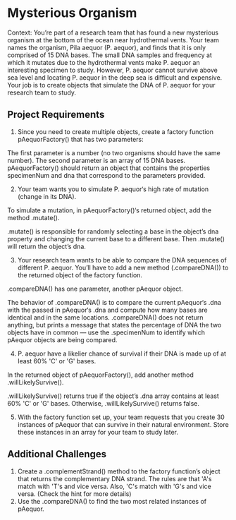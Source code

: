 # Mysterious Organism

Context: You’re part of a research team that has found a new mysterious organism at the bottom of the ocean near hydrothermal vents. Your team names the organism, Pila aequor (P. aequor), and finds that it is only comprised of 15 DNA bases. The small DNA samples and frequency at which it mutates due to the hydrothermal vents make P. aequor an interesting specimen to study. However, P. aequor cannot survive above sea level and locating P. aequor in the deep sea is difficult and expensive. Your job is to create objects that simulate the DNA of P. aequor for your research team to study.

## Project Requirements

1. Since you need to create multiple objects, create a factory function pAequorFactory() that has two parameters:

The first parameter is a number (no two organisms should have the same number).
The second parameter is an array of 15 DNA bases.
pAequorFactory() should return an object that contains the properties specimenNum and dna that correspond to the parameters provided.

2. Your team wants you to simulate P. aequor‘s high rate of mutation (change in its DNA).

To simulate a mutation, in pAequorFactory()‘s returned object, add the method .mutate().

.mutate() is responsible for randomly selecting a base in the object’s dna property and changing the current base to a different base. Then .mutate() will return the object’s dna. 

3. Your research team wants to be able to compare the DNA sequences of different P. aequor. You’ll have to add a new method (.compareDNA()) to the returned object of the factory function.

.compareDNA() has one parameter, another pAequor object.

The behavior of .compareDNA() is to compare the current pAequor‘s .dna with the passed in pAequor‘s .dna and compute how many bases are identical and in the same locations. .compareDNA() does not return anything, but prints a message that states the percentage of DNA the two objects have in common — use the .specimenNum to identify which pAequor objects are being compared.

4. P. aequor have a likelier chance of survival if their DNA is made up of at least 60% 'C' or 'G' bases.

In the returned object of pAequorFactory(), add another method .willLikelySurvive().

.willLikelySurvive() returns true if the object’s .dna array contains at least 60% 'C' or 'G' bases. Otherwise, .willLikelySurvive() returns false.

5. With the factory function set up, your team requests that you create 30 instances of pAequor that can survive in their natural environment. Store these instances in an array for your team to study later.

## Additional Challenges

1. Create a .complementStrand() method to the factory function’s object that returns the complementary DNA strand. The rules are that 'A's match with 'T's and vice versa. Also, 'C's match with 'G's and vice versa. (Check the hint for more details)
2. Use the .compareDNA() to find the two most related instances of pAequor.
